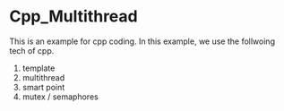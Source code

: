 # Cpp_Multithread

This is an example for cpp coding. In this example, we use the follwoing tech of cpp.

1. template
2. multithread
3. smart point
4. mutex / semaphores
